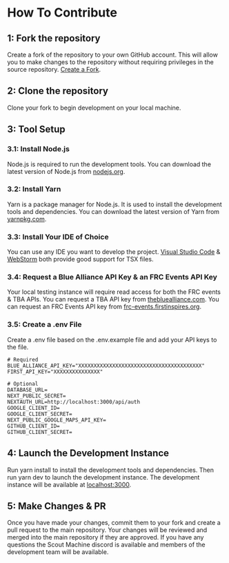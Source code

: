 # How To Contribute
## 1: Fork the repository
Create a fork of the repository to your own GitHub account. This will allow you to make changes to the repository without requiring privileges in the source repository. [Create a Fork](https://github.com/gryphonmachine/machine/fork).
## 2: Clone the repository
Clone your fork to begin development on your local machine.
## 3: Tool Setup
### 3.1: Install Node.js
Node.js is required to run the development tools. You can download the latest version of Node.js from [nodejs.org](https://nodejs.org/en/).
### 3.2: Install Yarn
Yarn is a package manager for Node.js. It is used to install the development tools and dependencies. You can download the latest version of Yarn from [yarnpkg.com](https://yarnpkg.com/).
### 3.3: Install Your IDE of Choice
You can use any IDE you want to develop the project. [Visual Studio Code](https://code.visualstudio.com/) & [WebStorm](https://www.jetbrains.com/webstorm/) both provide good support for TSX files.
### 3.4: Request a Blue Alliance API Key & an FRC Events API Key
Your local testing instance will require read access for both the FRC events & TBA APIs. You can request a TBA API key from [thebluealliance.com](https://www.thebluealliance.com/request/apiwrite). You can request an FRC Events API key from [frc-events.firstinspires.org](https://frc-events.firstinspires.org/services/API).
### 3.5: Create a .env File
Create a .env file based on the .env.example file and add your API keys to the file. 

```dotenv
# Required
BLUE_ALLIANCE_API_KEY="XXXXXXXXXXXXXXXXXXXXXXXXXXXXXXXXXXXXXXXX"
FIRST_API_KEY="XXXXXXXXXXXXXXX"

# Optional
DATABASE_URL=
NEXT_PUBLIC_SECRET=
NEXTAUTH_URL=http://localhost:3000/api/auth
GOOGLE_CLIENT_ID=
GOOGLE_CLIENT_SECRET=
NEXT_PUBLIC_GOOGLE_MAPS_API_KEY=
GITHUB_CLIENT_ID=
GITHUB_CLIENT_SECRET=
```

## 4: Launch the Development Instance
Run yarn install to install the development tools and dependencies. Then run yarn dev to launch the development instance. The development instance will be available at [localhost:3000](http://localhost:3000/).

## 5: Make Changes & PR
Once you have made your changes, commit them to your fork and create a pull request to the main repository. Your changes will be reviewed and merged into the main repository if they are approved. If you have any questions the Scout Machine discord is available and members of the development team will be available.